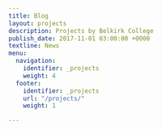 ```yaml
---
title: Blog
layout: projects
description: Projects by Belkirk College
publish_date: 2017-11-01 03:00:00 +0000
textline: News
menu:
  navigation:
    identifier: _projects
    weight: 4
  footer:
    identifier: _projects
    url: "/projects/"
    weight: 1

---
```

